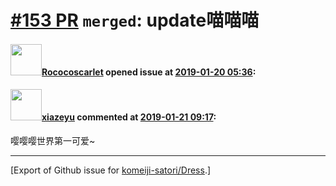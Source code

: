 # [\#153 PR](https://github.com/komeiji-satori/Dress/pull/153) `merged`: update喵喵喵

#### <img src="https://avatars.githubusercontent.com/u/29947435?u=5da9152db13b6821cac271b8f341feff31bacfd4&v=4" width="50">[Rococoscarlet](https://github.com/Rococoscarlet) opened issue at [2019-01-20 05:36](https://github.com/komeiji-satori/Dress/pull/153):



#### <img src="https://avatars.githubusercontent.com/u/10560038?u=58b094297ae59db1f105cf8f3984a3b06dcab8ee&v=4" width="50">[xiazeyu](https://github.com/xiazeyu) commented at [2019-01-21 09:17](https://github.com/komeiji-satori/Dress/pull/153#issuecomment-456000976):

嘤嘤嘤世界第一可爱~


-------------------------------------------------------------------------------



[Export of Github issue for [komeiji-satori/Dress](https://github.com/komeiji-satori/Dress).]
